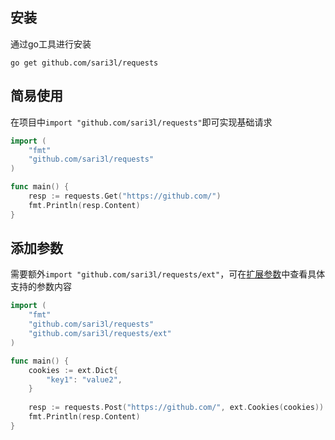 ## 安装

通过go工具进行安装

```shell
go get github.com/sari3l/requests
```

## 简易使用

在项目中`import "github.com/sari3l/requests"`即可实现基础请求

```go
import (
    "fmt"
    "github.com/sari3l/requests"
)

func main() {
    resp := requests.Get("https://github.com/")
    fmt.Println(resp.Content)
}
```

## 添加参数

需要额外`import "github.com/sari3l/requests/ext"`，可在[扩展参数](extensions.md?id=可选参数)中查看具体支持的参数内容

```go
import (
    "fmt"
    "github.com/sari3l/requests"
    "github.com/sari3l/requests/ext"
)

func main() {
    cookies := ext.Dict{
        "key1": "value2",
    }
    
    resp := requests.Post("https://github.com/", ext.Cookies(cookies))
    fmt.Println(resp.Content)
}
```